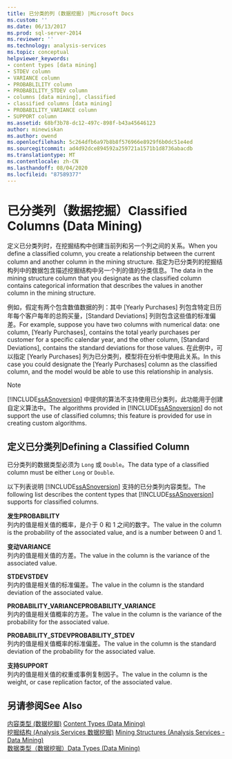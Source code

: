 ```yaml
---
title: 已分类的列 (数据挖掘) |Microsoft Docs
ms.custom: ''
ms.date: 06/13/2017
ms.prod: sql-server-2014
ms.reviewer: ''
ms.technology: analysis-services
ms.topic: conceptual
helpviewer_keywords:
- content types [data mining]
- STDEV column
- VARIANCE column
- PROBABLILITY column
- PROBABILITY_STDEV column
- columns [data mining], classified
- classified columns [data mining]
- PROBABILITY_VARIANCE column
- SUPPORT column
ms.assetid: 68bf3b78-dc12-497c-898f-b43a45646123
author: minewiskan
ms.author: owend
ms.openlocfilehash: 5c264dfb6a97b8b8f576966e8929f6b0dc51e4ed
ms.sourcegitcommit: ad4d92dce894592a259721a1571b1d8736abacdb
ms.translationtype: MT
ms.contentlocale: zh-CN
ms.lasthandoff: 08/04/2020
ms.locfileid: "87589377"
---
```

# <a name="classified-columns-data-mining"></a><span data-ttu-id="1d2f0-102">已分类列（数据挖掘）</span><span class="sxs-lookup"><span data-stu-id="1d2f0-102">Classified Columns (Data Mining)</span></span>
  <span data-ttu-id="1d2f0-103">定义已分类列时，在挖掘结构中创建当前列和另一个列之间的关系。</span><span class="sxs-lookup"><span data-stu-id="1d2f0-103">When you define a classified column, you create a relationship between the current column and another column in the mining structure.</span></span> <span data-ttu-id="1d2f0-104">指定为已分类列的挖掘结构列中的数据包含描述挖掘结构中另一个列的值的分类信息。</span><span class="sxs-lookup"><span data-stu-id="1d2f0-104">The data in the mining structure column that you designate as the classified column contains categorical information that describes the values in another column in the mining structure.</span></span>  
  
 <span data-ttu-id="1d2f0-105">例如，假定有两个包含数值数据的列：其中 [Yearly Purchases] 列包含特定日历年每个客户每年的总购买量，[Standard Deviations] 列则包含这些值的标准偏差。</span><span class="sxs-lookup"><span data-stu-id="1d2f0-105">For example, suppose you have two columns with numerical data: one column, [Yearly Purchases], contains the total yearly purchases per customer for a specific calendar year, and the other column, [Standard Deviations], contains the standard deviations for those values.</span></span> <span data-ttu-id="1d2f0-106">在此例中，可以指定 [Yearly Purchases] 列为已分类列，模型将在分析中使用此关系。</span><span class="sxs-lookup"><span data-stu-id="1d2f0-106">In this case you could designate the [Yearly Purchases] column as the classified column, and the model would be able to use this relationship in analysis.</span></span>  
  
> [!NOTE]  
>  <span data-ttu-id="1d2f0-107">[!INCLUDE[ssASnoversion](../../includes/ssasnoversion-md.md)] 中提供的算法不支持使用已分类列，此功能用于创建自定义算法中。</span><span class="sxs-lookup"><span data-stu-id="1d2f0-107">The algorithms provided in [!INCLUDE[ssASnoversion](../../includes/ssasnoversion-md.md)] do not support the use of classified columns; this feature is provided for use in creating custom algorithms.</span></span>  
  
## <a name="defining-a-classified-column"></a><span data-ttu-id="1d2f0-108">定义已分类列</span><span class="sxs-lookup"><span data-stu-id="1d2f0-108">Defining a Classified Column</span></span>  
 <span data-ttu-id="1d2f0-109">已分类列的数据类型必须为 `Long` 或 `Double`。</span><span class="sxs-lookup"><span data-stu-id="1d2f0-109">The data type of a classified column must be either `Long` or `Double`.</span></span>  
  
 <span data-ttu-id="1d2f0-110">以下列表说明 [!INCLUDE[ssASnoversion](../../includes/ssasnoversion-md.md)] 支持的已分类列内容类型。</span><span class="sxs-lookup"><span data-stu-id="1d2f0-110">The following list describes the content types that [!INCLUDE[ssASnoversion](../../includes/ssasnoversion-md.md)] supports for classified columns.</span></span>  
  
 <span data-ttu-id="1d2f0-111">**发生**</span><span class="sxs-lookup"><span data-stu-id="1d2f0-111">**PROBABILITY**</span></span>  
 <span data-ttu-id="1d2f0-112">列内的值是相关值的概率，是介于 0 和 1 之间的数字。</span><span class="sxs-lookup"><span data-stu-id="1d2f0-112">The value in the column is the probability of the associated value, and is a number between 0 and 1.</span></span>  
  
 <span data-ttu-id="1d2f0-113">**变动**</span><span class="sxs-lookup"><span data-stu-id="1d2f0-113">**VARIANCE**</span></span>  
 <span data-ttu-id="1d2f0-114">列内的值是相关值的方差。</span><span class="sxs-lookup"><span data-stu-id="1d2f0-114">The value in the column is the variance of the associated value.</span></span>  
  
 <span data-ttu-id="1d2f0-115">**STDEV**</span><span class="sxs-lookup"><span data-stu-id="1d2f0-115">**STDEV**</span></span>  
 <span data-ttu-id="1d2f0-116">列内的值是相关值的标准偏差。</span><span class="sxs-lookup"><span data-stu-id="1d2f0-116">The value in the column is the standard deviation of the associated value.</span></span>  
  
 <span data-ttu-id="1d2f0-117">**PROBABILITY_VARIANCE**</span><span class="sxs-lookup"><span data-stu-id="1d2f0-117">**PROBABILITY_VARIANCE**</span></span>  
 <span data-ttu-id="1d2f0-118">列内的值是相关值概率的方差。</span><span class="sxs-lookup"><span data-stu-id="1d2f0-118">The value in the column is the variance of the probability for the associated value.</span></span>  
  
 <span data-ttu-id="1d2f0-119">**PROBABILITY_STDEV**</span><span class="sxs-lookup"><span data-stu-id="1d2f0-119">**PROBABILITY_STDEV**</span></span>  
 <span data-ttu-id="1d2f0-120">列内的值是相关值概率的标准偏差。</span><span class="sxs-lookup"><span data-stu-id="1d2f0-120">The value in the column is the standard deviation of the probability for the associated value.</span></span>  
  
 <span data-ttu-id="1d2f0-121">**支持**</span><span class="sxs-lookup"><span data-stu-id="1d2f0-121">**SUPPORT**</span></span>  
 <span data-ttu-id="1d2f0-122">列内的值是相关值的权重或事例复制因子。</span><span class="sxs-lookup"><span data-stu-id="1d2f0-122">The value in the column is the weight, or case replication factor, of the associated value.</span></span>  
  
## <a name="see-also"></a><span data-ttu-id="1d2f0-123">另请参阅</span><span class="sxs-lookup"><span data-stu-id="1d2f0-123">See Also</span></span>  
 <span data-ttu-id="1d2f0-124">[内容类型 &#40;数据挖掘&#41;](content-types-data-mining.md) </span><span class="sxs-lookup"><span data-stu-id="1d2f0-124">[Content Types &#40;Data Mining&#41;](content-types-data-mining.md) </span></span>  
 <span data-ttu-id="1d2f0-125">[挖掘结构 &#40;Analysis Services 数据挖掘&#41;](mining-structures-analysis-services-data-mining.md) </span><span class="sxs-lookup"><span data-stu-id="1d2f0-125">[Mining Structures &#40;Analysis Services - Data Mining&#41;](mining-structures-analysis-services-data-mining.md) </span></span>  
 [<span data-ttu-id="1d2f0-126">数据类型（数据挖掘）</span><span class="sxs-lookup"><span data-stu-id="1d2f0-126">Data Types &#40;Data Mining&#41;</span></span>](data-types-data-mining.md)  
  
  
